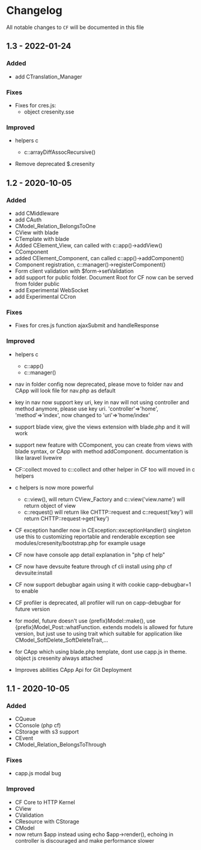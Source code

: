 # Changelog

All notable changes to `CF` will be documented in this file

## 1.3 - 2022-01-24

### Added

- add CTranslation_Manager
### Fixes

- Fixes for cres.js:
  - object cresenity.sse

### Improved

- helpers c
  - c::arrayDiffAssocRecursive()

- Remove deprecated $.cresenity

## 1.2 - 2020-10-05

### Added

- add CMiddleware
- add CAuth
- CModel_Relation_BelongsToOne
- CView with blade
- CTemplate with blade
- Added CElement_View, can called with c::app()->addView()
- CComponent
- added CElement_Component, can called c::app()->addComponent()
- Component registration, c::manager()->registerComponent()
- Form client validation with $form->setValidation
- add support for public folder. Document Root for CF now can be served from folder public
- add Experimental WebSocket
- add Experimental CCron
### Fixes

- Fixes for cres.js function ajaxSubmit and handleResponse

### Improved

- helpers c
  - c::app()
  - c::manager()

- nav in folder config now deprecated, please move to folder nav and CApp will
  look file for nav.php as default

- key in nav now support key uri, key in nav will not using controller
  and method anymore, please use key uri.
  'controller'=>'home',
  'method'=>'index',
  now changed to
  'uri'=>'home/index'

- support blade view, give the views extension with blade.php and it will work

- support new feature with CComponent, you can create from views with
  blade syntax, or CApp with method addComponent. documentation is like
  laravel livewire

- CF::collect moved to c::collect and other helper in CF too will
  moved in c helpers

- c helpers is now more powerful
  - c::view(), will return CView_Factory and c::view('view.name') will return
    object of view
  - c::request() will return like CHTTP::request and c::request('key') will
    return CHTTP::request->get('key')

- CF exception handler now in CException::exceptionHandler() singleton
  use this to customizing reportable and renderable exception
  see modules/cresenity/bootstrap.php for example usage

- CF now have console app
  detail explanation in "php cf help"

- CF now have devsuite feature through cf cli
  install using php cf devsuite:install

- CF now support debugbar again
  using it with cookie capp-debugbar=1 to enable

- CF profiler is deprecated, all profiler will run on capp-debugbar for
  future version

- for model, future doesn't use {prefix}Model::make(),
  use {prefix}Model_Post::whatFunction.
  extends models is allowed for future version,
  but just use to using trait which suitable for application
  like CModel_SoftDelete_SoftDeleteTrait,...

- for CApp which using blade.php template, dont use capp.js in theme.
  object js cresenity always attached

- Improves abilities CApp Api for Git Deployment

## 1.1 - 2020-10-05

### Added

- CQueue
- CConsole (php cf)
- CStorage with s3 support
- CEvent
- CModel_Relation_BelongsToThrough

### Fixes

- capp.js modal bug

### Improved

- CF Core to HTTP Kernel
- CView
- CValidation
- CResource with CStorage
- CModel
- now return $app instead using echo $app->render(),
  echoing in controller is discouraged and make performance slower
